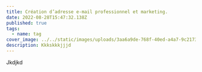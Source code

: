 ```yaml
---
title: Création d’adresse e-mail professionnel et marketing.
date: 2022-08-28T15:47:32.138Z
published: true
tags:
  - name: tag
cover_image: ../../static/images/uploads/3aa6a9de-768f-40ed-a4a7-9c2173956225.png
description: Kkkskkkjjjd
---
```

Jkdjkd